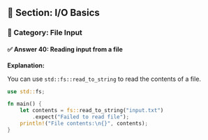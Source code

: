## 📘 Section: I/O Basics  
### 🔹 Category: File Input  
#### ✅ Answer 40: Reading input from a file

**Explanation:**

You can use `std::fs::read_to_string` to read the contents of a file.

```rust
use std::fs;

fn main() {
    let contents = fs::read_to_string("input.txt")
        .expect("Failed to read file");
    println!("File contents:\n{}", contents);
}
```
